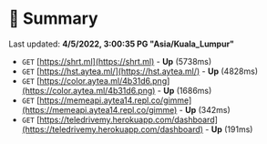 # 📖 Summary
Last updated: **4/5/2022, 3:00:35 PG "Asia/Kuala_Lumpur"**

- `GET` [https://shrt.ml](https://shrt.ml) - **Up** (5738ms)
- `GET` [https://hst.aytea.ml/](https://hst.aytea.ml/) - **Up** (4828ms)
- `GET` [https://color.aytea.ml/4b31d6.png](https://color.aytea.ml/4b31d6.png) - **Up** (1686ms)
- `GET` [https://memeapi.aytea14.repl.co/gimme](https://memeapi.aytea14.repl.co/gimme) - **Up** (342ms)
- `GET` [https://teledrivemy.herokuapp.com/dashboard](https://teledrivemy.herokuapp.com/dashboard) - **Up** (191ms)
